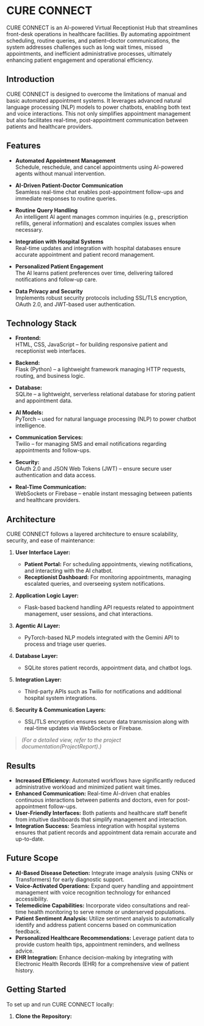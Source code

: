 # CURE CONNECT

CURE CONNECT is an AI-powered Virtual Receptionist Hub that streamlines front-desk operations in healthcare facilities. By automating appointment scheduling, routine queries, and patient–doctor communications, the system addresses challenges such as long wait times, missed appointments, and inefficient administrative processes, ultimately enhancing patient engagement and operational efficiency.

## Introduction

CURE CONNECT is designed to overcome the limitations of manual and basic automated appointment systems. It leverages advanced natural language processing (NLP) models to power chatbots, enabling both text and voice interactions. This not only simplifies appointment management but also facilitates real-time, post-appointment communication between patients and healthcare providers.

## Features

- **Automated Appointment Management**  
  Schedule, reschedule, and cancel appointments using AI-powered agents without manual intervention.
  
- **AI-Driven Patient-Doctor Communication**  
  Seamless real-time chat enables post-appointment follow-ups and immediate responses to routine queries.
  
- **Routine Query Handling**  
  An intelligent AI agent manages common inquiries (e.g., prescription refills, general information) and escalates complex issues when necessary.
  
- **Integration with Hospital Systems**  
  Real-time updates and integration with hospital databases ensure accurate appointment and patient record management.
  
- **Personalized Patient Engagement**  
  The AI learns patient preferences over time, delivering tailored notifications and follow-up care.
  
- **Data Privacy and Security**  
  Implements robust security protocols including SSL/TLS encryption, OAuth 2.0, and JWT-based user authentication.

## Technology Stack

- **Frontend:**  
  HTML, CSS, JavaScript – for building responsive patient and receptionist web interfaces.
  
- **Backend:**  
  Flask (Python) – a lightweight framework managing HTTP requests, routing, and business logic.
  
- **Database:**  
  SQLite – a lightweight, serverless relational database for storing patient and appointment data.
  
- **AI Models:**  
  PyTorch – used for natural language processing (NLP) to power chatbot intelligence.
  
- **Communication Services:**  
  Twilio – for managing SMS and email notifications regarding appointments and follow-ups.
  
- **Security:**  
  OAuth 2.0 and JSON Web Tokens (JWT) – ensure secure user authentication and data access.
  
- **Real-Time Communication:**  
  WebSockets or Firebase – enable instant messaging between patients and healthcare providers.

## Architecture

CURE CONNECT follows a layered architecture to ensure scalability, security, and ease of maintenance:

1. **User Interface Layer:**  
   - **Patient Portal:** For scheduling appointments, viewing notifications, and interacting with the AI chatbot.  
   - **Receptionist Dashboard:** For monitoring appointments, managing escalated queries, and overseeing system notifications.
  
2. **Application Logic Layer:**  
   - Flask-based backend handling API requests related to appointment management, user sessions, and chat interactions.
  
3. **Agentic AI Layer:**  
   - PyTorch-based NLP models integrated with the Gemini API to process and triage user queries.
  
4. **Database Layer:**  
   - SQLite stores patient records, appointment data, and chatbot logs.
  
5. **Integration Layer:**  
   - Third-party APIs such as Twilio for notifications and additional hospital system integrations.
  
6. **Security & Communication Layers:**  
   - SSL/TLS encryption ensures secure data transmission along with real-time updates via WebSockets or Firebase.  
> *(For a detailed view, refer to the project documentation(ProjectReport).)*

## Results

- **Increased Efficiency:** Automated workflows have significantly reduced administrative workload and minimized patient wait times.
- **Enhanced Communication:** Real-time AI-driven chat enables continuous interactions between patients and doctors, even for post-appointment follow-ups.
- **User-Friendly Interfaces:** Both patients and healthcare staff benefit from intuitive dashboards that simplify management and interaction.
- **Integration Success:** Seamless integration with hospital systems ensures that patient records and appointment data remain accurate and up-to-date.

## Future Scope

- **AI-Based Disease Detection:** Integrate image analysis (using CNNs or Transformers) for early diagnostic support.
- **Voice-Activated Operations:** Expand query handling and appointment management with voice recognition technology for enhanced accessibility.
- **Telemedicine Capabilities:** Incorporate video consultations and real-time health monitoring to serve remote or underserved populations.
- **Patient Sentiment Analysis:** Utilize sentiment analysis to automatically identify and address patient concerns based on communication feedback.
- **Personalized Healthcare Recommendations:** Leverage patient data to provide custom health tips, appointment reminders, and wellness advice.
- **EHR Integration:** Enhance decision-making by integrating with Electronic Health Records (EHR) for a comprehensive view of patient history.

## Getting Started

To set up and run CURE CONNECT locally:

1. **Clone the Repository:**  
